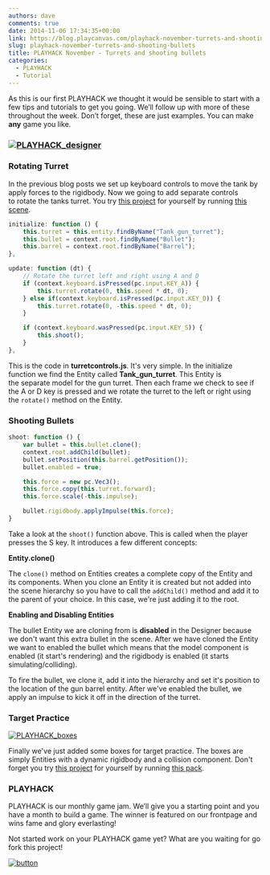 ```yaml
---
authors: dave
comments: true
date: 2014-11-06 17:34:35+00:00
link: https://blog.playcanvas.com/playhack-november-turrets-and-shooting-bullets/
slug: playhack-november-turrets-and-shooting-bullets
title: PLAYHACK November - Turrets and shooting bullets
categories:
  - PLAYHACK
  - Tutorial
---
```


As this is our first PLAYHACK we thought it would be sensible to start with a few tips and tutorials to get you going. We’ll follow up with more of these throughout the week. Don’t forget, these are just examples. You can make **any** game you like.

### [![PLAYHACK_designer](/img/PLAYHACK_designer.jpg)](/img/PLAYHACK_designer.jpg)

### Rotating Turret

In the previous blog posts we set up keyboard controls to move the tank by apply forces to the rigidbody. Now we going to add separate controls to rotate the tanks turret. You try [this project](https://playcanvas.com/project/331485/overview/playhack-nov-14) for yourself by running [this scene](https://playcanvas.com/editor/scene/342714).

```javascript
initialize: function () {
    this.turret = this.entity.findByName("Tank_gun_turret");
    this.bullet = context.root.findByName("Bullet");
    this.barrel = context.root.findByName("Barrel");
},

update: function (dt) {
    // Rotate the turret left and right using A and D
    if (context.keyboard.isPressed(pc.input.KEY_A)) {
        this.turret.rotate(0, this.speed * dt, 0);
    } else if(context.keyboard.isPressed(pc.input.KEY_D)) {
        this.turret.rotate(0, -this.speed * dt, 0);
    }

    if (context.keyboard.wasPressed(pc.input.KEY_S)) {
        this.shoot();
    }
},
```

This is the code in **turretcontrols.js**. It's very simple. In the initialize function we find the Entity called **Tank_gun_turret**. This Entity is the separate model for the gun turret. Then each frame we check to see if the A or D key is pressed and we rotate the turret to the left or right using the `rotate()` method on the Entity.

### Shooting Bullets

```javascript
shoot: function () {
    var bullet = this.bullet.clone();
    context.root.addChild(bullet);
    bullet.setPosition(this.barrel.getPosition());
    bullet.enabled = true;

    this.force = new pc.Vec3();
    this.force.copy(this.turret.forward);
    this.force.scale(-this.impulse);

    bullet.rigidbody.applyImpulse(this.force);
}
```

Take a look at the `shoot()` function above. This is called when the player presses the S key. It introduces a few different concepts:

**Entity.clone()**

The `clone()` method on Entities creates a complete copy of the Entity and its components. When you clone an Entity it is created but not added into the scene hierarchy so you have to call the `addChild()` method and add it to the parent of your choice. In this case, we're just adding it to the root.

**Enabling and Disabling Entities**

The bullet Entity we are cloning from is **disabled** in the Designer because we don't want this extra bullet in the scene. After we have cloned the Entity we want to enabled the bullet which means that the model component is enabled (it start's rendering) and the rigidbody is enabled (it starts simulating/colliding).

To fire the bullet, we clone it, add it into the hierarchy and set it's position to the location of the gun barrel entity. After we've enabled the bullet, we apply an impulse to kick it off in the direction of the turret.

### Target Practice

[![PLAYHACK_boxes](/img/PLAYHACK_boxes.jpg)](/img/PLAYHACK_boxes.jpg)

Finally we've just added some boxes for target practice. The boxes are simply Entities with a dynamic rigidbody and a collision component. Don't forget you try [this project](https://playcanvas.com/project/331849/overview/playhacknov) for yourself by running [this pack](https://playcanvas.com/editor/scene/343656).

### PLAYHACK

PLAYHACK is our monthly game jam. We’ll give you a starting point and you have a month to build a game. The winner is featured on our frontpage and wins fame and glory everlasting!

Not started work on your PLAYHACK game yet? What are you waiting for go fork this project!

[![button](/img/button-1.png)](https://playcanvas.com/project/331485/overview/playhack-nov-14)
